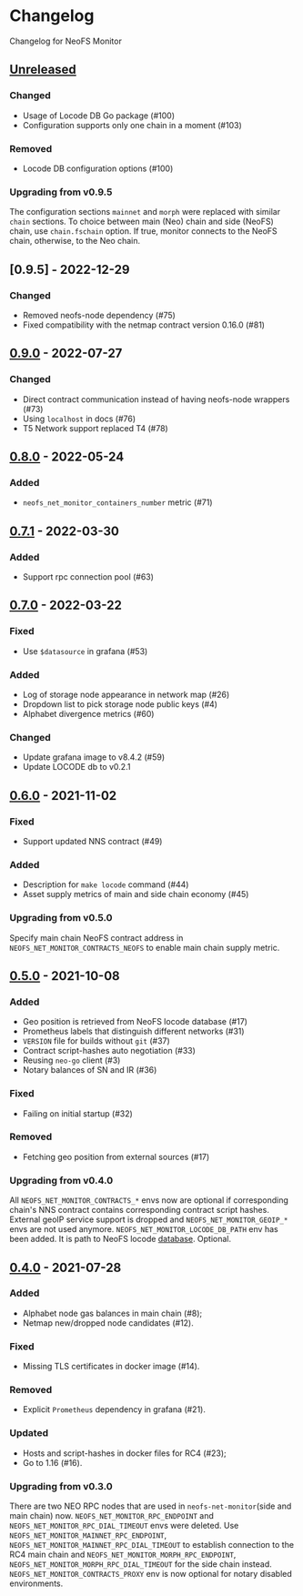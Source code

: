 # Changelog
Changelog for NeoFS Monitor

## [Unreleased]

### Changed
- Usage of Locode DB Go package (#100)
- Configuration supports only one chain in a moment (#103)

### Removed
- Locode DB configuration options (#100)

### Upgrading from v0.9.5

The configuration sections `mainnet` and  `morph` were replaced with similar `chain` sections. To choice between
main (Neo) chain and side (NeoFS) chain, use `chain.fschain` option. If true, monitor connects to the NeoFS chain,
otherwise, to the Neo chain.

## [0.9.5] - 2022-12-29

### Changed
- Removed neofs-node dependency (#75)
- Fixed compatibility with the netmap contract version 0.16.0 (#81)

## [0.9.0] - 2022-07-27

### Changed
- Direct contract communication instead of having neofs-node wrappers (#73)
- Using `localhost` in docs (#76)
- T5 Network support replaced T4 (#78)

## [0.8.0] - 2022-05-24

### Added
- `neofs_net_monitor_containers_number` metric (#71)

## [0.7.1] - 2022-03-30

### Added
- Support rpc connection pool (#63)

## [0.7.0] - 2022-03-22

### Fixed
- Use `$datasource` in grafana (#53)

### Added
- Log of storage node appearance in network map (#26)
- Dropdown list to pick storage node public keys (#4)
- Alphabet divergence metrics (#60)

### Changed
- Update grafana image to v8.4.2 (#59)
- Update LOCODE db to v0.2.1

## [0.6.0] - 2021-11-02

### Fixed
- Support updated NNS contract (#49)

### Added
- Description for `make locode` command (#44)
- Asset supply metrics of main and side chain economy (#45)

### Upgrading from v0.5.0
Specify main chain NeoFS contract address in `NEOFS_NET_MONITOR_CONTRACTS_NEOFS`
to enable main chain supply metric.

## [0.5.0] - 2021-10-08

### Added
- Geo position is retrieved from NeoFS locode database (#17)
- Prometheus labels that distinguish different networks (#31)
- `VERSION` file for builds without `git` (#37)
- Contract script-hashes auto negotiation (#33)
- Reusing `neo-go` client (#3)
- Notary balances of SN and IR (#36)

### Fixed
- Failing on initial startup (#32)

### Removed
- Fetching geo position from external sources (#17)

### Upgrading from v0.4.0
All `NEOFS_NET_MONITOR_CONTRACTS_*` envs now are optional if corresponding chain's NNS
contract contains corresponding contract script hashes.
External geoIP service support is dropped and `NEOFS_NET_MONITOR_GEOIP_*` envs are not
used anymore.
`NEOFS_NET_MONITOR_LOCODE_DB_PATH` env has been added. It is path to NeoFS locode
[database](https://github.com/nspcc-dev/neofs-locode-db). Optional.

## [0.4.0] - 2021-07-28

### Added
- Alphabet node gas balances in main chain (#8);
- Netmap new/dropped node candidates (#12).

### Fixed
- Missing TLS certificates in docker image (#14). 

### Removed
- Explicit `Prometheus` dependency in grafana (#21).

### Updated
- Hosts and script-hashes in docker files for RC4 (#23);
- Go to 1.16 (#16).

### Upgrading from v0.3.0
There are two NEO RPC nodes that are used in `neofs-net-monitor`(side and main chain) now.
`NEOFS_NET_MONITOR_RPC_ENDPOINT` and `NEOFS_NET_MONITOR_RPC_DIAL_TIMEOUT` envs were deleted.
Use `NEOFS_NET_MONITOR_MAINNET_RPC_ENDPOINT`, `NEOFS_NET_MONITOR_MAINNET_RPC_DIAL_TIMEOUT`
to establish connection to the RC4 main chain and `NEOFS_NET_MONITOR_MORPH_RPC_ENDPOINT`,
`NEOFS_NET_MONITOR_MORPH_RPC_DIAL_TIMEOUT` for the side chain instead.
`NEOFS_NET_MONITOR_CONTRACTS_PROXY` env is now optional for notary disabled environments.

[Unreleased]: https://github.com/nspcc-dev/neo-exporter/compare/v0.9.0...master
[0.9.0]: https://github.com/nspcc-dev/neo-exporter/compare/v0.8.0...v0.9.0
[0.8.0]: https://github.com/nspcc-dev/neo-exporter/compare/v0.7.1...v0.8.0
[0.7.1]: https://github.com/nspcc-dev/neo-exporter/compare/v0.7.0...v0.7.1
[0.7.0]: https://github.com/nspcc-dev/neo-exporter/compare/v0.6.0...v0.7.0
[0.6.0]: https://github.com/nspcc-dev/neo-exporter/compare/v0.5.0...v0.6.0
[0.5.0]: https://github.com/nspcc-dev/neo-exporter/compare/v0.4.0...v0.5.0
[0.4.0]: https://github.com/nspcc-dev/neo-exporter/compare/v0.3.0...v0.4.0
